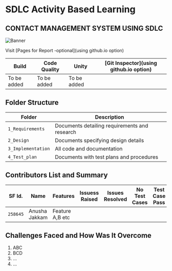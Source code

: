 # SDLC Activity Based Learning
## CONTACT MANAGEMENT SYSTEM USING SDLC
![Banner](https://suzaninfo.xyz/images/project/Contact-System.jpg)

Visit [Pages for Report -optional](using github.io option)

Build | Code Quality | Unity | [Git Inspector](using github.io option)
------|----------|-------|--------------
 To be added | To be added | To be added


## Folder Structure
Folder             | Description
-------------------| -----------------------------------------
`1_Requirements`   |Documents detailing requirements and research
`2_Design`         |Documents specifying design details
`3_Implementation` |All code and documentation
`4_Test_plan`      |Documents with test plans and procedures

## Contributors List and Summary

SF Id. |  Name   |    Features    | Issuess Raised |Issues Resolved|No Test Cases|Test Case Pass
-------|---------|----------------|----------------|---------------|-------------|--------------
`258645` | Anusha Jakkam  |        Feature A,B etc           |        |        |        |   
   

## Challenges Faced and How Was It Overcome

1. ABC
2. BCD
3. ...
4. ...



